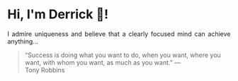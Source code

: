 # Hi, I'm Derrick 👋!
<p align="justify">I admire uniqueness and believe that a clearly focused mind can achieve anything...</p> 
<!-- #quote-start -->
<blockquote>&ldquo;Success is doing what you want to do, when you want, where you want, with whom you want, as much as you want.&rdquo; &mdash; <footer>Tony Robbins</footer></blockquote>
<!-- #quote-end -->
